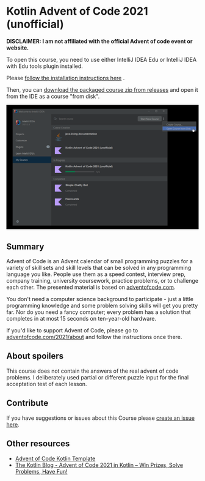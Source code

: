 # Kotlin Advent of Code 2021 (unofficial)

**DISCLAIMER: I am not affiliated with the official Advent of code event or website.**

To open this course, you need to use either IntelliJ IDEA Edu or IntelliJ IDEA with Edu tools plugin installed.

Please [follow the installation instructions here](https://plugins.jetbrains.com/plugin/10081-edutools/docs/learner-start-guide.html)
.

Then, you can [download the packaged course zip from releases](https://github.com/marc-bouvier-katas/Kotlin_EduTools_Advent_of_Code_2021/releases) and open it from the IDE as a course "from disk".

![Open course from disk](open_from_disk.png)

## Summary

Advent of Code is an Advent calendar of small programming puzzles for a variety of skill sets and skill levels that can
be solved in any programming language you like. People use them as a speed contest, interview prep, company training,
university coursework, practice problems, or to challenge each other. The presented material is based
on [adventofcode.com](https://adventofcode.com).

You don't need a computer science background to participate - just a little programming knowledge and some problem
solving skills will get you pretty far. Nor do you need a fancy computer; every problem has a solution that completes in
at most 15 seconds on ten-year-old hardware.

If you'd like to support Advent of Code, please go to [adventofcode.com/2021/about](https://adventofcode.com/2021/about)
and follow the instructions once there.

## About spoilers

This course does not contain the answers of the real advent of code problems. I deliberately used partial or different puzzle input for the final acceptation test of each lesson.

## Contribute

If you have suggestions or issues about this Course
please [create an issue here](https://github.com/marc-bouvier-katas/Kotlin_EduTools_Advent_of_Code_2021).

## Other resources

- [Advent of Code Kotlin Template](https://github.com/kotlin-hands-on/advent-of-code-kotlin-template)
- [The Kotlin Blog - Advent of Code 2021 in Kotlin – Win Prizes, Solve Problems, Have Fun!](https://blog.jetbrains.com/kotlin/2021/11/advent-of-code-2021-in-kotlin/)
